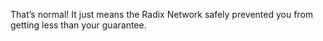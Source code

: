 That’s normal! It just means the Radix Network safely prevented you from getting less than your guarantee.

